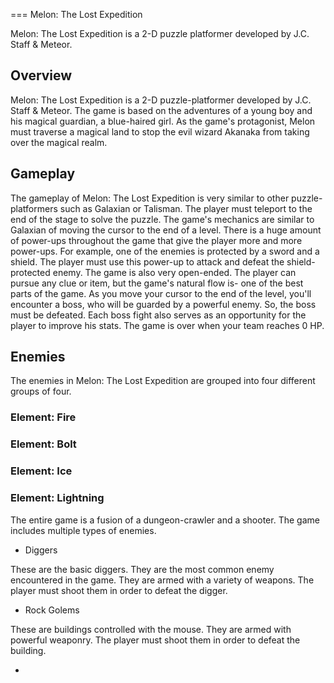 
===
Melon: The Lost Expedition

Melon: The Lost Expedition is a 2-D puzzle platformer developed by J.C. Staff & Meteor.

## Overview

Melon: The Lost Expedition is a 2-D puzzle-platformer developed by J.C. Staff & Meteor. The game is based on the adventures of a young boy and his magical guardian, a blue-haired girl. As the game's protagonist, Melon must traverse a magical land to stop the evil wizard Akanaka from taking over the magical realm.

## Gameplay

The gameplay of Melon: The Lost Expedition is very similar to other puzzle-platformers such as Galaxian or Talisman. The player must teleport to the end of the stage to solve the puzzle. The game's mechanics are similar to Galaxian of moving the cursor to the end of a level. There is a huge amount of power-ups throughout the game that give the player more and more power-ups. For example, one of the enemies is protected by a sword and a shield. The player must use this power-up to attack and defeat the shield-protected enemy. The game is also very open-ended. The player can pursue any clue or item, but the game's natural flow is- one of the best parts of the game. As you move your cursor to the end of the level, you'll encounter a boss, who will be guarded by a powerful enemy. So, the boss must be defeated. Each boss fight also serves as an opportunity for the player to improve his stats. The game is over when your team reaches 0 HP.

## Enemies

The enemies in Melon: The Lost Expedition are grouped into four different groups of four.

### Element: Fire

### Element: Bolt

### Element: Ice

### Element: Lightning

The entire game is a fusion of a dungeon-crawler and a shooter. The game includes multiple types of enemies.

*   Diggers

These are the basic diggers. They are the most common enemy encountered in the game. They are armed with a variety of weapons. The player must shoot them in order to defeat the digger.

*   Rock Golems

These are buildings controlled with the mouse. They are armed with powerful weaponry. The player must shoot them in order to defeat the building.

*
